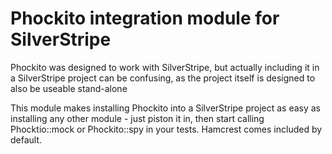 # Phockito integration module for SilverStripe

Phockito was designed to work with SilverStripe, but actually including it in a SilverStripe project can be confusing, as the project itself
is designed to also be useable stand-alone

This module makes installing Phockito into a SilverStripe project as easy as installing any other module - just piston it in, then start
calling Phocktio::mock or Phockito::spy in your tests. Hamcrest comes included by default.
